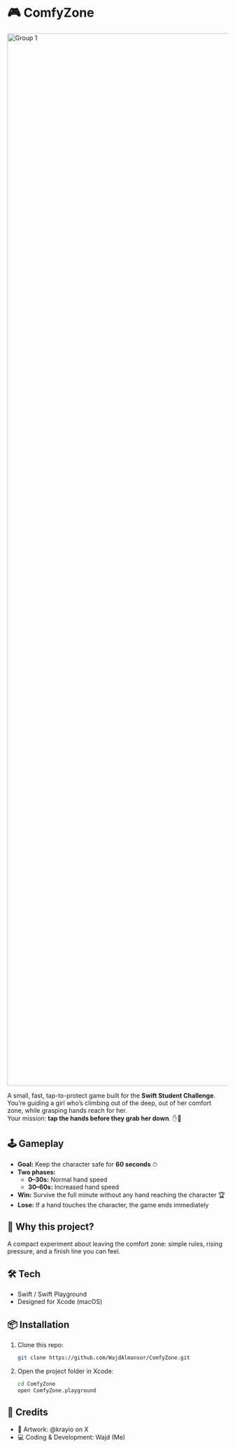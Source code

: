 # 🎮 ComfyZone  


<img width="4692" height="2406" alt="Group 1" src="https://github.com/user-attachments/assets/a53a87f0-f855-4557-b2eb-5a0ee31ac6d0" />




A small, fast, tap-to-protect game built for the **Swift Student Challenge**.  
You’re guiding a girl who’s climbing out of the deep, out of her comfort zone, while grasping hands reach for her.  
Your mission: **tap the hands before they grab her down**. ✋🚫  

## 🕹 Gameplay
- **Goal:** Keep the character safe for **60 seconds** ⏱  
- **Two phases:**
  - **0–30s:** Normal hand speed 
  - **30–60s:** Increased hand speed 
- **Win:** Survive the full minute without any hand reaching the character 🏆  
- **Lose:** If a hand touches the character, the game ends immediately 

## 🌱 Why this project?
A compact experiment about leaving the comfort zone: simple rules, rising pressure, and a finish line you can feel.  

## 🛠 Tech
- Swift / Swift Playground  
- Designed for Xcode (macOS)  

## 📦 Installation

1. Clone this repo:  
   ```bash
   git clone https://github.com/WajdAlmansor/ComfyZone.git
2. Open the project folder in Xcode:
   ```bash
   cd ComfyZone
   open ComfyZone.playground


## 🙏 Credits

- 🎨 Artwork: @krayio on X
- 💻 Coding & Development: Wajd (Me)
